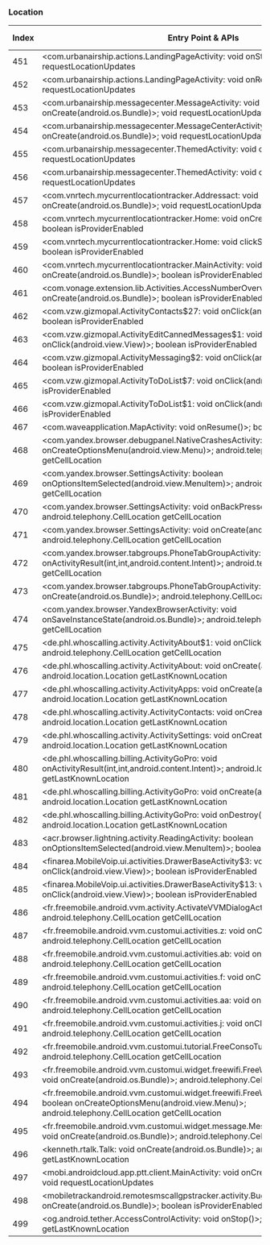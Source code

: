 ### Location
| Index | Entry Point & APIs | Screen shot | Resource id | Label |
| ------------- | ------------- | ------------- |-------------|-------------|
| 451 | <com.urbanairship.actions.LandingPageActivity: void onStop()>; void requestLocationUpdates | ![](D:\COSMOS\output\py\Play_win8\News_Magazines\com.jacapps.wokv\com.urbanairship.actions.LandingPageActivity.png) |  | |
| 452 | <com.urbanairship.actions.LandingPageActivity: void onResume()>; void requestLocationUpdates | ![](D:\COSMOS\output\py\Play_win8\News_Magazines\com.jacapps.wokv\com.urbanairship.actions.LandingPageActivity.png) |  | |
| 453 | <com.urbanairship.messagecenter.MessageActivity: void onCreate(android.os.Bundle)>; void requestLocationUpdates | ![](D:\COSMOS\output\py\Play_win8\News_Magazines\com.jacapps.wokv\com.urbanairship.messagecenter.MessageActivity.png) |  | |
| 454 | <com.urbanairship.messagecenter.MessageCenterActivity: void onCreate(android.os.Bundle)>; void requestLocationUpdates | ![](D:\COSMOS\output\py\Play_win8\News_Magazines\com.jacapps.wsbam\com.urbanairship.messagecenter.MessageCenterActivity.png) |  | |
| 455 | <com.urbanairship.messagecenter.ThemedActivity: void onDestroy()>; void requestLocationUpdates | ![](D:\COSMOS\output\py\Play_win8\Communication\com.tracfone.total.myaccount\com.urbanairship.messagecenter.ThemedActivity.png) |  | |
| 456 | <com.urbanairship.messagecenter.ThemedActivity: void onPostResume()>; void requestLocationUpdates | ![](D:\COSMOS\output\py\Play_win8\Communication\com.tracfone.total.myaccount\com.urbanairship.messagecenter.ThemedActivity.png) |  | |
| 457 | <com.vnrtech.mycurrentlocationtracker.Addressact: void onCreate(android.os.Bundle)>; void requestLocationUpdates | ![](D:\COSMOS\output\py\Play_win8\Communication\com.vnrtech.mycurrentlocationtracker\com.vnrtech.mycurrentlocationtracker.Addressact.png) |  | |
| 458 | <com.vnrtech.mycurrentlocationtracker.Home: void onCreate(android.os.Bundle)>; boolean isProviderEnabled | ![](D:\COSMOS\output\py\Play_win8\Communication\com.vnrtech.mycurrentlocationtracker\com.vnrtech.mycurrentlocationtracker.Home.png) |  | |
| 459 | <com.vnrtech.mycurrentlocationtracker.Home: void clickSms(android.view.View)>; boolean isProviderEnabled | ![](D:\COSMOS\output\py\Play_win8\Communication\com.vnrtech.mycurrentlocationtracker\com.vnrtech.mycurrentlocationtracker.Home.png) |  | |
| 460 | <com.vnrtech.mycurrentlocationtracker.MainActivity: void onCreate(android.os.Bundle)>; boolean isProviderEnabled | ![](D:\COSMOS\output\py\Play_win8\Communication\com.vnrtech.mycurrentlocationtracker\com.vnrtech.mycurrentlocationtracker.MainActivity.png) |  | |
| 461 | <com.vonage.extension.lib.Activities.AccessNumberOverview: void onCreate(android.os.Bundle)>; boolean isProviderEnabled | ![](D:\COSMOS\output\py\Play_win8\Communication\com.vonage.MobileExtension\com.vonage.extension.lib.Activities.AccessNumberOverview.png) |  | |
| 462 | <com.vzw.gizmopal.ActivityContacts$27: void onClick(android.view.View)>; boolean isProviderEnabled | ![](D:\COSMOS\output\py\Play_win8\Communication\com.vzw.gizmopal\com.vzw.gizmopal.ActivityContacts.png) |  | |
| 463 | <com.vzw.gizmopal.ActivityEditCannedMessages$1: void onClick(android.view.View)>; boolean isProviderEnabled | ![](D:\COSMOS\output\py\Play_win8\Communication\com.vzw.gizmopal\com.vzw.gizmopal.ActivityEditCannedMessages.png) |  | |
| 464 | <com.vzw.gizmopal.ActivityMessaging$2: void onClick(android.view.View)>; boolean isProviderEnabled | ![](D:\COSMOS\output\py\Play_win8\Communication\com.vzw.gizmopal\com.vzw.gizmopal.ActivityMessaging.png) |  | |
| 465 | <com.vzw.gizmopal.ActivityToDoList$7: void onClick(android.view.View)>; boolean isProviderEnabled | ![](D:\COSMOS\output\py\Play_win8\Communication\com.vzw.gizmopal\com.vzw.gizmopal.ActivityToDoList.png) |  | |
| 466 | <com.vzw.gizmopal.ActivityToDoList$1: void onClick(android.view.View)>; boolean isProviderEnabled | ![](D:\COSMOS\output\py\Play_win8\Communication\com.vzw.gizmopal\com.vzw.gizmopal.ActivityToDoList.png) |  | |
| 467 | <com.waveapplication.MapActivity: void onResume()>; boolean isProviderEnabled | ![](D:\COSMOS\output\py\Play_win8\Communication\com.waveapplication\com.waveapplication.MapActivity.png) |  | |
| 468 | <com.yandex.browser.debugpanel.NativeCrashesActivity: boolean onCreateOptionsMenu(android.view.Menu)>; android.telephony.CellLocation getCellLocation | ![](D:\COSMOS\output\py\Play_win8\Communication\com.yandex.browser\com.yandex.browser.debugpanel.NativeCrashesActivity.png) |  | |
| 469 | <com.yandex.browser.SettingsActivity: boolean onOptionsItemSelected(android.view.MenuItem)>; android.telephony.CellLocation getCellLocation | ![](D:\COSMOS\output\py\Play_win8\Communication\com.yandex.browser\com.yandex.browser.SettingsActivity.png) |  | |
| 470 | <com.yandex.browser.SettingsActivity: void onBackPressed()>; android.telephony.CellLocation getCellLocation | ![](D:\COSMOS\output\py\Play_win8\Communication\com.yandex.browser\com.yandex.browser.SettingsActivity.png) |  | |
| 471 | <com.yandex.browser.SettingsActivity: void onCreate(android.os.Bundle)>; android.telephony.CellLocation getCellLocation | ![](D:\COSMOS\output\py\Play_win8\Communication\com.yandex.browser\com.yandex.browser.SettingsActivity.png) |  | |
| 472 | <com.yandex.browser.tabgroups.PhoneTabGroupActivity: void onActivityResult(int,int,android.content.Intent)>; android.telephony.CellLocation getCellLocation | ![](D:\COSMOS\output\py\Play_win8\Communication\com.yandex.browser\com.yandex.browser.tabgroups.PhoneTabGroupActivity.png) |  | |
| 473 | <com.yandex.browser.tabgroups.PhoneTabGroupActivity: void onCreate(android.os.Bundle)>; android.telephony.CellLocation getCellLocation | ![](D:\COSMOS\output\py\Play_win8\Communication\com.yandex.browser\com.yandex.browser.tabgroups.PhoneTabGroupActivity.png) |  | |
| 474 | <com.yandex.browser.YandexBrowserActivity: void onSaveInstanceState(android.os.Bundle)>; android.telephony.CellLocation getCellLocation | ![](D:\COSMOS\output\py\Play_win8\Communication\com.yandex.browser\com.yandex.browser.YandexBrowserActivity.png) |  | |
| 475 | <de.phl.whoscalling.activity.ActivityAbout$1: void onClick(android.view.View)>; android.telephony.CellLocation getCellLocation | ![](D:\COSMOS\output\py\Play_win8\Communication\de.phl.whoscalling\de.phl.whoscalling.activity.ActivityAbout.png) |  | |
| 476 | <de.phl.whoscalling.activity.ActivityAbout: void onCreate(android.os.Bundle)>; android.location.Location getLastKnownLocation | ![](D:\COSMOS\output\py\Play_win8\Communication\de.phl.whoscalling\de.phl.whoscalling.activity.ActivityAbout.png) |  | |
| 477 | <de.phl.whoscalling.activity.ActivityApps: void onCreate(android.os.Bundle)>; android.location.Location getLastKnownLocation | ![](D:\COSMOS\output\py\Play_win8\Communication\de.phl.whoscalling\de.phl.whoscalling.activity.ActivityApps.png) |  | |
| 478 | <de.phl.whoscalling.activity.ActivityContacts: void onCreate(android.os.Bundle)>; android.location.Location getLastKnownLocation | ![](D:\COSMOS\output\py\Play_win8\Communication\de.phl.whoscalling\de.phl.whoscalling.activity.ActivityContacts.png) |  | |
| 479 | <de.phl.whoscalling.activity.ActivitySettings: void onCreate(android.os.Bundle)>; android.location.Location getLastKnownLocation | ![](D:\COSMOS\output\py\Play_win8\Communication\de.phl.whoscalling\de.phl.whoscalling.activity.ActivitySettings.png) |  | |
| 480 | <de.phl.whoscalling.billing.ActivityGoPro: void onActivityResult(int,int,android.content.Intent)>; android.location.Location getLastKnownLocation | ![](D:\COSMOS\output\py\Play_win8\Communication\de.phl.whoscalling\de.phl.whoscalling.billing.ActivityGoPro.png) |  | |
| 481 | <de.phl.whoscalling.billing.ActivityGoPro: void onCreate(android.os.Bundle)>; android.location.Location getLastKnownLocation | ![](D:\COSMOS\output\py\Play_win8\Communication\de.phl.whoscalling\de.phl.whoscalling.billing.ActivityGoPro.png) |  | |
| 482 | <de.phl.whoscalling.billing.ActivityGoPro: void onDestroy()>; android.location.Location getLastKnownLocation | ![](D:\COSMOS\output\py\Play_win8\Communication\de.phl.whoscalling\de.phl.whoscalling.billing.ActivityGoPro.png) |  | |
| 483 | <acr.browser.lightning.activity.ReadingActivity: boolean onOptionsItemSelected(android.view.MenuItem)>; boolean isProviderEnabled | ![](D:\COSMOS\output\py\Play_win8\Communication\net.rocket.browser\acr.browser.lightning.activity.ReadingActivity.png) |  | |
| 484 | <finarea.MobileVoip.ui.activities.DrawerBaseActivity$3: void onClick(android.view.View)>; boolean isProviderEnabled | ![](D:\COSMOS\output\py\Play_win8\Communication\finarea.MobileVoip\finarea.MobileVoip.ui.activities.DrawerBaseActivity.png) |  | |
| 485 | <finarea.MobileVoip.ui.activities.DrawerBaseActivity$13: void onClick(android.view.View)>; boolean isProviderEnabled | ![](D:\COSMOS\output\py\Play_win8\Communication\finarea.MobileVoip\finarea.MobileVoip.ui.activities.DrawerBaseActivity.png) |  | |
| 486 | <fr.freemobile.android.vvm.activity.ActivateVVMDialogActivity: void onStart()>; android.telephony.CellLocation getCellLocation | ![](D:\COSMOS\output\py\Play_win8\Communication\fr.freemobile.android.vvm\fr.freemobile.android.vvm.activity.ActivateVVMDialogActivity.png) |  | |
| 487 | <fr.freemobile.android.vvm.customui.activities.z: void onClick(android.view.View)>; android.telephony.CellLocation getCellLocation | ![](D:\COSMOS\output\py\Play_win8\Communication\fr.freemobile.android.vvm\fr.freemobile.android.vvm.customui.activities.CustomUiPlayerActivity.png) |  | |
| 488 | <fr.freemobile.android.vvm.customui.activities.ab: void onClick(android.view.View)>; android.telephony.CellLocation getCellLocation | ![](D:\COSMOS\output\py\Play_win8\Communication\fr.freemobile.android.vvm\fr.freemobile.android.vvm.customui.activities.CustomUiPlayerActivity.png) |  | |
| 489 | <fr.freemobile.android.vvm.customui.activities.f: void onClick(android.view.View)>; android.telephony.CellLocation getCellLocation | ![](D:\COSMOS\output\py\Play_win8\Communication\fr.freemobile.android.vvm\fr.freemobile.android.vvm.customui.activities.CustomUiPlayerActivity.png) |  | |
| 490 | <fr.freemobile.android.vvm.customui.activities.aa: void onClick(android.view.View)>; android.telephony.CellLocation getCellLocation | ![](D:\COSMOS\output\py\Play_win8\Communication\fr.freemobile.android.vvm\fr.freemobile.android.vvm.customui.activities.CustomUiPlayerActivity.png) |  | |
| 491 | <fr.freemobile.android.vvm.customui.activities.j: void onClick(android.view.View)>; android.telephony.CellLocation getCellLocation | ![](D:\COSMOS\output\py\Play_win8\Communication\fr.freemobile.android.vvm\fr.freemobile.android.vvm.customui.activities.CustomUiPlayerActivity.png) |  | |
| 492 | <fr.freemobile.android.vvm.customui.tutorial.FreeConsoTutoActivity: void onStart()>; android.telephony.CellLocation getCellLocation | ![](D:\COSMOS\output\py\Play_win8\Communication\fr.freemobile.android.vvm\fr.freemobile.android.vvm.customui.tutorial.FreeConsoTutoActivity.png) |  | |
| 493 | <fr.freemobile.android.vvm.customui.widget.freewifi.FreeWifiAppWidgetConfigure: void onCreate(android.os.Bundle)>; android.telephony.CellLocation getCellLocation | ![](D:\COSMOS\output\py\Play_win8\Communication\fr.freemobile.android.vvm\fr.freemobile.android.vvm.customui.widget.freewifi.FreeWifiAppWidgetConfigure.png) |  | |
| 494 | <fr.freemobile.android.vvm.customui.widget.freewifi.FreeWifiAppWidgetConfigure: boolean onCreateOptionsMenu(android.view.Menu)>; android.telephony.CellLocation getCellLocation | ![](D:\COSMOS\output\py\Play_win8\Communication\fr.freemobile.android.vvm\fr.freemobile.android.vvm.customui.widget.freewifi.FreeWifiAppWidgetConfigure.png) |  | |
| 495 | <fr.freemobile.android.vvm.customui.widget.message.MessageAppWidgetConfigure: void onCreate(android.os.Bundle)>; android.telephony.CellLocation getCellLocation | ![](D:\COSMOS\output\py\Play_win8\Communication\fr.freemobile.android.vvm\fr.freemobile.android.vvm.customui.widget.message.MessageAppWidgetConfigure.png) |  | |
| 496 | <kenneth.rtalk.Talk: void onCreate(android.os.Bundle)>; android.location.Location getLastKnownLocation | ![](D:\COSMOS\output\py\Play_win8\Communication\kenneth.rtalk\kenneth.rtalk.Talk.png) |  | |
| 497 | <mobi.androidcloud.app.ptt.client.MainActivity: void onCreate(android.os.Bundle)>; void requestLocationUpdates | ![](D:\COSMOS\output\py\Play_win8\Communication\mobi.androidcloud.app.ptt.client\mobi.androidcloud.app.ptt.client.MainActivity.png) |  | |
| 498 | <mobiletrackandroid.remotesmscallgpstracker.activity.BugActivity: void onCreate(android.os.Bundle)>; boolean isProviderEnabled | ![](D:\COSMOS\output\py\Play_win8\Communication\mobiletrackandroid.remotesmscallgpstracker\mobiletrackandroid.remotesmscallgpstracker.activity.BugActivity.png) |  | |
| 499 | <og.android.tether.AccessControlActivity: void onStop()>; android.location.Location getLastKnownLocation | ![](D:\COSMOS\output\py\Play_win8\Communication\og.android.tether\og.android.tether.AccessControlActivity.png) |  | |
